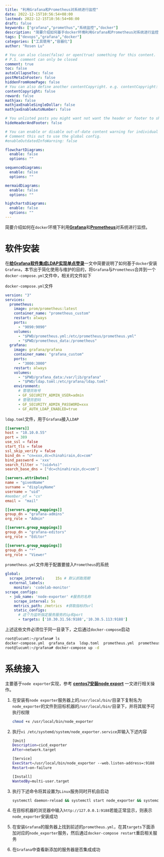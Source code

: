 ```yaml
---
title: "利用Grafana和Prometheus对系统进行监控"
date: 2022-12-15T10:56:54+08:00
lastmod: 2022-12-15T10:56:54+08:00
draft: false
keywords: ["grafana","promethus","系统监控","docker"]
description: "简要介绍如何基于docker环境利用Grafana和Prometheus对系统进行监控"
tags: ["devops","grafana","docker"]
categories: ["工具使用","容器化"]
author: "Rosen Lu"

# You can also close(false) or open(true) something for this content.
# P.S. comment can only be closed
comment: true
toc: false
autoCollapseToc: false
postMetaInFooter: false
hiddenFromHomePage: false
# You can also define another contentCopyright. e.g. contentCopyright: "This is another copyright."
contentCopyright: false
reward: false
mathjax: false
mathjaxEnableSingleDollar: false
mathjaxEnableAutoNumber: false

# You unlisted posts you might want not want the header or footer to show
hideHeaderAndFooter: false

# You can enable or disable out-of-date content warning for individual post.
# Comment this out to use the global config.
#enableOutdatedInfoWarning: false

flowchartDiagrams:
  enable: false
  options: ""

sequenceDiagrams: 
  enable: false
  options: ""

mermaidDiagrams: 
  enable: false
  options: ""

highchartsDiagrams: 
  enable: false
  options: ""
---
```


简要介绍如何在`docker`环境下利用[**Grafana**](https://grafana.com/)和[**Prometheus**](https://prometheus.io/)对系统进行监控。

<!--more-->

# 软件安装

在[**给Grafana软件集成LDAP实现单点登录**](/post/ldap/add-ldap-support-for-grafana/)一文中简要说明了如何基于`docker`安装`Grafana`，本节出于简化使用与维护的目的，将`Grafana`与`Prometheus`合并到一个`docker-compose.yml`文件中，相关的文件如下

`docker-compose.yml`文件

```yaml
version: "3"
services:
  prometheus:
    image: prom/prometheus:latest
    container_name: "prometheus_custom"
    restart: always
    ports:
      - "9090:9090"
    volumes:
      - "$PWD/prometheus.yml:/etc/prometheus/prometheus.yml"
      - "$PWD/prometheus_data:/prometheus"
  grafana:
    image: grafana/grafana
    container_name: "grafana_custom"
    ports:
      - "3000:3000"
    restart: always
    volumes:
      - "$PWD/grafana_data:/var/lib/grafana"
      - "$PWD/ldap.toml:/etc/grafana/ldap.toml"
    environment:
      # 管理员账号
      - GF_SECURITY_ADMIN_USER=admin
      # 管理员密码
      - GF_SECURITY_ADMIN_PASSWORD=xxx
      - GF_AUTH_LDAP_ENABLED=true
```

`ldap.toml`文件，用于`Grafana`接入`LDAP`

```toml
[[servers]]
host = "10.10.0.55"
port = 389
use_ssl = false
start_tls = false
ssl_skip_verify = false
bind_dn = "cn=xxx,dc=chinahirain,dc=com"
bind_password = 'xxx'
search_filter = "(uid=%s)"
search_base_dns = ["dc=chinahirain,dc=com"]

[servers.attributes]
name = "givenName"
surname = "displayName"
username = "uid"
#member_of = "cn"
email =  "mail"

[[servers.group_mappings]]
group_dn = "grafana-admins"
org_role = "Admin"

[[servers.group_mappings]]
group_dn = "grafana-editors"
org_role = "Editor"

[[servers.group_mappings]]
group_dn = "*"
org_role = "Viewer"
```

`prometheus.yml`文件用于配置要接入`Prometheus`的系统

```yaml
global:
  scrape_interval:     15s # 默认抓取周期
  external_labels:
    monitor: 'codelab-monitor'
scrape_configs:
  - job_name: 'node-exporter' #服务的名称
    scrape_interval: 5s
    metrics_path: /metrics  #获取指标的url
    static_configs:
      # 这个为监听指定服务服务的ip和port
      - targets: ['10.30.31.56:9188','10.30.5.113:9188']
```

上述这些文件必须位于同一目录下，之后通过`docker-compose`启动

```bash
root@lucumt:~/grafana# ls
docker-compose.yml  grafana_data  ldap.toml  prometheus.yml  prometheus_data
root@lucumt:~/grafana# docker-compose up -d
```

# 系统接入

主要基于`node exporter`实现，参考 [**centos7安装node export**](https://www.cnblogs.com/rainbow-tan/p/16623772.html) 一文进行相关操作。

1. 在安装有`node exporter`服务器上的`/usr/local/bin/`目录下复制名为`node_exporter`的文件到目标机器的`/usr/local/bin/`目录下，并将其赋予可执行权限

   ```bash
   chmod +x /usr/local/bin/node_exporter
   ```

2. 执行`vi /etc/systemd/system/node_exporter.service`并输入下述内容

   ```bash
   [Unit]
   Description=cicd_exporter
   After=network.target
   
   [Service]
   ExecStart=/usr/local/bin/node_exporter --web.listen-address=:9188
   Restart=on-failure
   
   [Install]
   WantedBy=multi-user.target
   ```
   
3. 执行下述命令将其设置为`Linux`服务同时开机自启动

   ```bash
   systemctl daemon-reload && systemctl start node_exporter && systemctl enable node_exporter
   ```

4. 在目标机器的浏览器中输入`http://127.0.0.1:9188`若能正常显示，则表示`node_exporter`安装成功

5. 在安装`Grafana`的服务器上找到前述的`prometheus.yml`，在其`targets`下面添加对应的`node_exporter`服务，然后通过`docker-compose restart`重启相关服务

6. 在`Grafana`中查看新添加的服务器是否集成成功